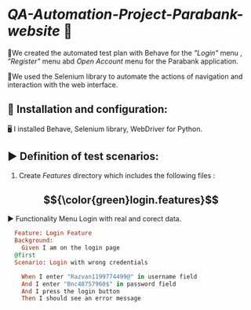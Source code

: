 # _**QA-Automation-Project-Parabank-website**_ 🔄

📍We created the automated test plan with Behave for the _"Login"_ menu , _"Register"_ menu abd _Open Account_ menu for the Parabank application.

📍We used the Selenium library to automate the actions of navigation and interaction with the web interface.

## 📌 Installation and configuration:

🖥️ I installed Behave, Selenium library, WebDriver for Python.


## ▶️ Definition of test scenarios:

1. Create _Features_ directory which includes the following files :

  ## $${\color{green}login.features}$$
   
   ▶️ Functionality Menu Login with real and corect data.
   
```ruby
  Feature: Login Feature
  Background:
    Given I am on the login page
  @first
  Scenario: Login with wrong credentials

    When I enter "Razvan1199774499@" in username field
    And I enter "Bnc48757960$" in password field
    And I press the login button
    Then I should see an error message
```





